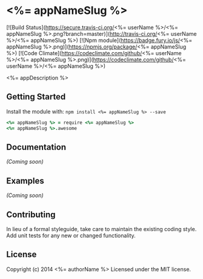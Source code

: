 # <%= appNameSlug %>
[![Build Status](https://secure.travis-ci.org/<%= userName %>/<%= appNameSlug %>.png?branch=master)](http://travis-ci.org/<%= userName %>/<%= appNameSlug %>)  [![Npm module](https://badge.fury.io/js/<%= appNameSlug %>.png)](https://npmjs.org/package/<%= appNameSlug %>) [![Code Climate](https://codeclimate.com/github/<%= userName %>/<%= appNameSlug %>.png)](https://codeclimate.com/github/<%= userName %>/<%= appNameSlug %>)

<%= appDescription %>

## Getting Started
Install the module with: `npm install <%= appNameSlug %> --save`

```coffeescript
<%= appNameSlug %> = require <%= appNameSlug %>
<%= appNameSlug %>.awesome
```

## Documentation
_(Coming soon)_

## Examples
_(Coming soon)_

## Contributing
In lieu of a formal styleguide, take care to maintain the existing coding style.
Add unit tests for any new or changed functionality.


## License
Copyright (c) 2014 <%= authorName %>
Licensed under the MIT license.
